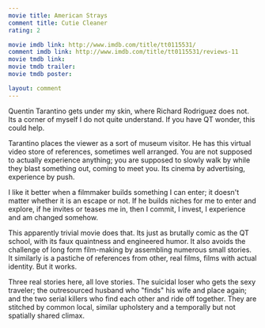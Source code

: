 ```yaml
---
movie title: American Strays
comment title: Cutie Cleaner
rating: 2

movie imdb link: http://www.imdb.com/title/tt0115531/
comment imdb link: http://www.imdb.com/title/tt0115531/reviews-11
movie tmdb link: 
movie tmdb trailer: 
movie tmdb poster: 

layout: comment
---
```


Quentin Tarantino gets under my skin, where Richard Rodriguez does not. Its a corner of myself I do not quite understand. If you have QT wonder, this could help.

Tarantino places the viewer as a sort of museum visitor. He has this virtual video store of references, sometimes well arranged. You are not supposed to actually experience anything; you are supposed to slowly walk by while they blast something out, coming to meet you. Its cinema by advertising, experience by push.

I like it better when a filmmaker builds something I can enter; it doesn't matter whether it is an escape or not. If he builds niches for me to enter and explore, if he invites or teases me in, then I commit, I invest, I experience and am changed somehow.

This apparently trivial movie does that. Its just as brutally comic as the QT school, with its faux quaintness and engineered humor. It also avoids the challenge of long form film-making by assembling numerous small stories. It similarly is a pastiche of references from other, real films, films with actual identity. But it works.

Three real stories here, all love stories. The suicidal loser who gets the sexy traveler; the outresourced husband who "finds" his wife and place again; and the two serial killers who find each other and ride off together. They are stitched by common local, similar upholstery and a temporally but not spatially shared climax.